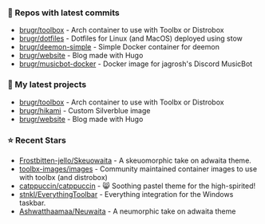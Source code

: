 ### 👷 Repos with latest commits

- [brugr/toolbox](https://github.com/brugr/toolbox) - Arch container to use with Toolbx or Distrobox
- [brugr/dotfiles](https://github.com/brugr/dotfiles) - Dotfiles for Linux (and MacOS) deployed using stow
- [brugr/deemon-simple](https://github.com/brugr/deemon-simple) - Simple Docker container for deemon
- [brugr/website](https://github.com/brugr/website) - Blog made with Hugo
- [brugr/musicbot-docker](https://github.com/brugr/musicbot-docker) - Docker image for jagrosh&#39;s Discord MusicBot
### 🌱 My latest projects

- [brugr/toolbox](https://github.com/brugr/toolbox) - Arch container to use with Toolbx or Distrobox
- [brugr/hikami](https://github.com/brugr/hikami) - Custom Silverblue image
- [brugr/website](https://github.com/brugr/website) - Blog made with Hugo
### ⭐ Recent Stars

- [Frostbitten-jello/Skeuowaita](https://github.com/Frostbitten-jello/Skeuowaita) - A skeuomorphic take on adwaita theme.
- [toolbx-images/images](https://github.com/toolbx-images/images) - Community maintained container images to use with toolbx (and distrobox)
- [catppuccin/catppuccin](https://github.com/catppuccin/catppuccin) - 😸 Soothing pastel theme for the high-spirited!
- [stnkl/EverythingToolbar](https://github.com/stnkl/EverythingToolbar) - Everything integration for the Windows taskbar.
- [Ashwatthaamaa/Neuwaita](https://github.com/Ashwatthaamaa/Neuwaita) - A neumorphic take on adwaita theme
